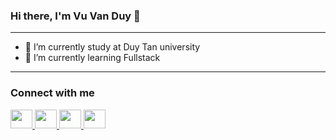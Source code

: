 ### Hi there, I'm Vu Van Duy 👋
<hr>
<ul>
  <li>🔭 I’m currently study at Duy Tan university</li>
  <li>🌱 I’m currently learning Fullstack</li>
</ul>
<hr>

### Connect with me

<a href="https://www.facebook.com/vuvanduy1311">
<image src="https://upload.wikimedia.org/wikipedia/commons/thumb/1/16/Facebook-icon-1.png/480px-Facebook-icon-1.png" width="35" height="30" ></image>
<a href="https://www.instagram.com/turrringgo">
<image src="https://1.bp.blogspot.com/2sREY-8UpjmaLDCTztldQf6u2RGUtuyf6VT5iyX3z53JS4TdvfQlX-rNChXKgpBYMw" 
width="35" height="30"></image>
<a>
<a href="https://twitter.com/VUVANDU91658674">
<image src="https://bankimooncentre.org/wp-content/uploads/2020/05/twitter-icon-square-logo-108D17D373-seeklogo.com_.png" width="35" height="30" ></image>
<a>
<a href="https://twitter.com/VUVANDU91658674">
<image src="https://upload.wikimedia.org/wikipedia/commons/thumb/a/ab/Gmail_Icon.svg/1280px-Gmail_Icon.svg.png" \
width="35" height="30" ></image>
<a>
